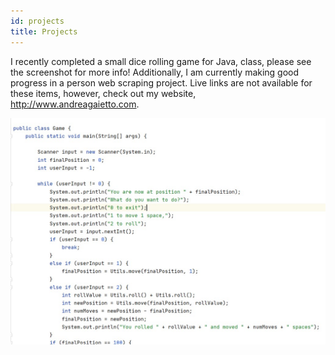 ```yaml
---
id: projects
title: Projects
---
```


I recently completed a small dice rolling game for Java, class, please see the screenshot for more info! Additionally, I am currently making good progress in a person web scraping project. Live links are not available for these items, however, check out my website, http://www.andreagaietto.com. 

![screenshot](./assets/andrea.jpg)
